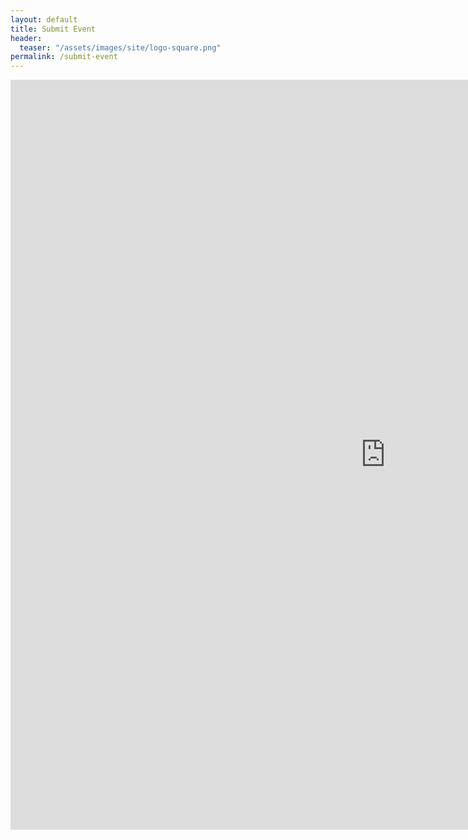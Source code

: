 ```yaml
---
layout: default
title: Submit Event
header:
  teaser: "/assets/images/site/logo-square.png"
permalink: /submit-event
---
```

<div class="iframe-container">
  <iframe src="https://docs.google.com/forms/d/e/1FAIpQLSd_Nj2QKQTkN3NzUCnQKX7YlLM1Avt_jDOhqVxg3xXlrv5ytg/viewform?embedded=true" width="1200" height="1200" frameborder="0" marginheight="0" marginwidth="0">Loading...</iframe>
</div>